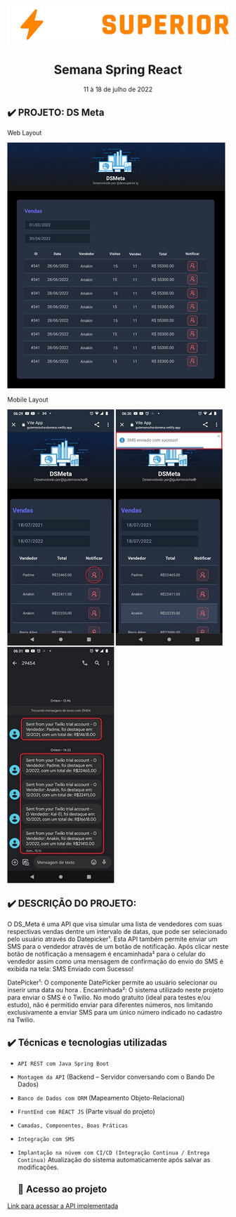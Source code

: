 ![Logo DevSuperior](https://github.com/gutemsrocha/assets/blob/main/devsuperiorlogo.svg)

<h1 align="center">Semana Spring React</h1>
<p align="center">11 à 18 de julho de 2022</p>


<h2>✔️ PROJETO: DS Meta</h2>

Web Layout

![Web Layout](https://github.com/gutemsrocha/assets/blob/main/dsmeta/dsmeta01.png)


Mobile Layout

![Mobile Layout 03](https://github.com/gutemsrocha/assets/blob/main/dsmeta/dsmeta03.jpg)
![Mobile Layout 04](https://github.com/gutemsrocha/assets/blob/main/dsmeta/dsmeta04.jpg)
![Mobile Layout 05](https://github.com/gutemsrocha/assets/blob/main/dsmeta/dsmeta05.jpg)

<h2>✔️ DESCRIÇÃO DO PROJETO:</h2>
<p>O DS_Meta é uma API que visa simular uma lista de vendedores com suas respectivas vendas dentre um intervalo de datas, que pode ser selecionado pelo usuário através 
do Datepicker¹.
Esta API também permite enviar um SMS para o vendedor através de um botão de notificação.
Após clicar neste botão de notificação a mensagem é encaminhada² para o celular do vendedor assim como uma mensagem de confirmação do envio do SMS é exibida na tela: 
SMS Enviado com Sucesso!

DatePicker¹: O componente DatePicker permite ao usuário selecionar ou inserir uma data ou hora .
Encaminhada²: O sistema utilizado neste projeto para enviar o SMS é o Twilio. No modo gratuito (ideal para testes e/ou estudo), não é permitido enviar para diferentes números,
nos limitando exclusivamente a enviar SMS para um único número indicado no cadastro na Twilio.
</p>

## ✔️ Técnicas e tecnologias utilizadas

- ``API REST com Java Spring Boot``
- ``Montagem da API`` (Backend – Servidor conversando com o Bando De Dados)
- ``Banco de Dados com ORM`` (Mapeamento Objeto-Relacional)
- ``FrontEnd com REACT JS`` (Parte visual do projeto)
- ``Camadas, Componentes, Boas Práticas``
- ``Integração com SMS``
- ``Implantação na núvem com CI/CD (Integração Continua / Entrega Contínua)``
	Atualização do sistema automaticamente após salvar as modificações.
  
  ## 📁 Acesso ao projeto

[Link para acessar a API implementada](https://gutemsrocha-dsmeta.netlify.app/)



